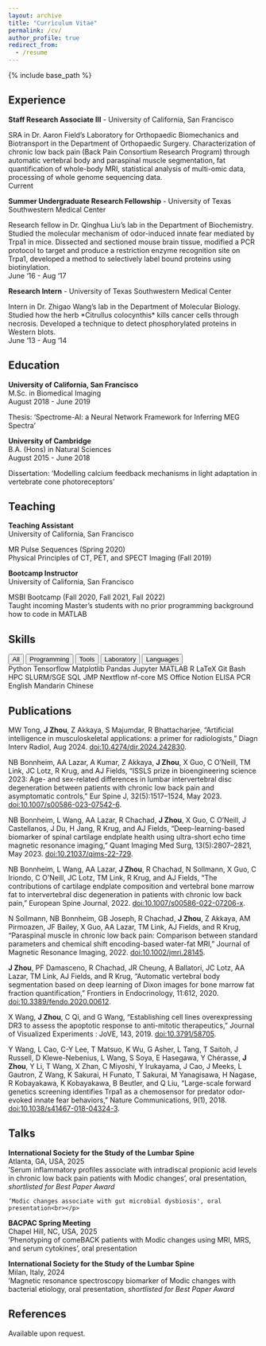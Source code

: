 ```yaml
---
layout: archive
title: "Curriculum Vitae"
permalink: /cv/
author_profile: true
redirect_from:
  - /resume
---
```


{% include base_path %}

Experience
------
**Staff Research Associate III** - <span class="alt-text-jz">University of California, San Francisco</span>

<p>SRA in Dr. Aaron Field’s Laboratory for Orthopaedic Biomechanics and Biotransport in the Department of Orthopaedic Surgery. Characterization of chronic low back pain (Back Pain Consortium Research Program) through automatic vertebral body and paraspinal muscle segmentation, fat quantification of whole-body MRI, statistical analysis of multi-omic data, processing of whole genome sequencing data.<br>
<span class="alt-text-jz">Current</span></p>

**Summer Undergraduate Research Fellowship** - <span class="alt-text-jz">University of Texas Southwestern Medical Center</span>

<p>Research fellow in Dr. Qinghua Liu’s lab in the Department of Biochemistry. Studied the molecular mechanism of odor-induced innate fear mediated by Trpa1 in mice. Dissected and sectioned mouse brain tissue, modified a PCR protocol to target and produce a restriction enzyme recognition site on Trpa1, developed a method to selectively label bound proteins using biotinylation.<br>
<span class="alt-text-jz">June ‘16 - Aug ‘17</span></p>

**Research Intern** - <span class="alt-text-jz">University of Texas Southwestern Medical Center</span>

<p>Intern in Dr. Zhigao Wang’s lab in the Department of Molecular Biology. Studied how the herb *Citrullus colocynthis* kills cancer cells through necrosis. Developed a technique to detect phosphorylated proteins in Western blots.<br>
<span class="alt-text-jz">June ‘13 - Aug ‘14</span></p>

Education
------
<div class="two-columns">
  <div class="left-column">
    <p><b>University of California, San Francisco</b><br>
    M.Sc. in Biomedical Imaging<br>
    <span class="alt-text-jz">August 2018 - June 2019</span></p>
    Thesis: ‘Spectrome-AI: a Neural Network Framework for Inferring MEG Spectra’
  </div>
  <div class="right-column">
    <p><b>University of Cambridge</b><br>
    B.A. (Hons) in Natural Sciences<br>
    <span class="alt-text-jz">August 2015 - June 2018</span></p>
    Dissertation: ‘Modelling calcium feedback mechanisms in light adaptation in vertebrate cone photoreceptors’
  </div>
</div>

Teaching
------
<div class="two-columns">
  <div class="left-column">
    <p><b>Teaching Assistant</b><br>
    <span class="alt-text-jz">University of California, San Francisco</span></p>
    <p>MR Pulse Sequences (Spring 2020)<br>
    Physical Principles of CT, PET, and SPECT Imaging (Fall 2019)</p>
  </div>
  <div class="right-column">
    <p><b>Bootcamp Instructor</b><br>
    <span class="alt-text-jz">University of California, San Francisco</span></p>
    <p>MSBI Bootcamp (Fall 2020, Fall 2021, Fall 2022)<br>
    Taught incoming Master’s students with no prior programming background how to code in MATLAB</p>
  </div>
</div>

Skills
------
<div class="skill-filters">
  <button class="filter-btn active" data-skill="all">All</button>
  <button class="filter-btn" data-skill="programming">Programming</button>
  <button class="filter-btn" data-skill="tools">Tools</button>
  <button class="filter-btn" data-skill="lab">Laboratory</button>
  <button class="filter-btn" data-skill="lang">Languages</button>
</div>

<div class="skills-grid">
  <span class="skill-item programming"><i class="fa fa-code"></i> Python</span>
  <span class="skill-item programming"><i class="fa fa-code"></i> Tensorflow</span>
  <span class="skill-item programming"><i class="fa fa-code"></i> Matplotlib</span>
  <span class="skill-item programming"><i class="fa fa-code"></i> Pandas</span>
  <span class="skill-item programming"><i class="fa fa-code"></i> Jupyter</span>
  <span class="skill-item programming"><i class="fa fa-code"></i> MATLAB</span>
  <span class="skill-item programming"><i class="fa fa-code"></i> R</span>
  <span class="skill-item programming"><i class="fa fa-code"></i> LaTeX</span>
  <span class="skill-item tools"><i class="fa fa-terminal"></i> Git</span>
  <span class="skill-item tools"><i class="fa fa-terminal"></i> Bash</span>
  <span class="skill-item tools"><i class="fa fa-terminal"></i> HPC</span>
  <span class="skill-item tools"><i class="fa fa-terminal"></i> SLURM/SGE</span>
  <span class="skill-item tools"><i class="fa fa-database"></i> SQL</span>
  <span class="skill-item tools"><i class="fa fa-bar-chart"></i> JMP</span>
  <span class="skill-item tools"><i class="fa fa-dna"></i> Nextflow</span>
  <span class="skill-item tools"><i class="fa fa-dna"></i> nf-core</span>
  <span class="skill-item tools"><i class="fa fa-file-word"></i> MS Office</span>
  <span class="skill-item tools"><i class="fa fa-cogs"></i> Notion</span>
  <span class="skill-item lab"><i class="fa fa-flask"></i> ELISA</span>
  <span class="skill-item lab"><i class="fa fa-flask"></i> PCR</span>
  <span class="skill-item lang"><i class="fa fa-language"></i> English</span>
  <span class="skill-item lang"><i class="fa fa-language"></i> Mandarin Chinese</span>
</div>

Publications
------
MW Tong, **J Zhou**, Z Akkaya, S Majumdar, R Bhattacharjee, “Artificial intelligence in musculoskeletal applications: a primer for radiologists,” Diagn Interv Radiol, Aug 2024. [doi:10.4274/dir.2024.242830](https://doi.org/10.4274/dir.2024.242830).

NB Bonnheim, AA Lazar, A Kumar, Z Akkaya, **J Zhou**, X Guo, C O’Neill, TM Link, JC Lotz, R Krug, and AJ Fields, “ISSLS prize in bioengineering science 2023: Age- and sex-related differences in lumbar intervertebral disc degeneration between patients with chronic low back pain and asymptomatic controls,” Eur Spine J, 32(5):1517–1524, May 2023. [doi:10.1007/s00586-023-07542-6](https://doi.org/10.1007/s00586-023-07542-6).

NB Bonnheim, L Wang, AA Lazar, R Chachad, **J Zhou**, X Guo, C O’Neill, J Castellanos, J Du, H Jang, R Krug, and AJ Fields, “Deep-learning-based biomarker of spinal cartilage endplate health using ultra-short echo time magnetic resonance imaging,” Quant Imaging Med Surg, 13(5):2807–2821, May 2023. [doi:10.21037/qims-22-729](https://doi.org/10.21037/qims-22-729).

NB Bonnheim, L Wang, AA Lazar, **J Zhou**, R Chachad, N Sollmann, X Guo, C Iriondo, C O’Neill, JC Lotz, TM Link, R Krug, and AJ Fields, “The contributions of cartilage endplate composition and vertebral bone marrow fat to intervertebral disc degeneration in patients with chronic low back pain,” European Spine Journal, 2022. [doi:10.1007/s00586-022-07206-x](https://doi.org/10.1007/s00586-022-07206-x).

N Sollmann, NB Bonnheim, GB Joseph, R Chachad, **J Zhou**, Z Akkaya, AM Pirmoazen, JF Bailey, X Guo, AA Lazar, TM Link, AJ Fields, and R Krug, “Paraspinal muscle in chronic low back pain: Comparison between standard parameters and chemical shift encoding-based water-fat MRI,” Journal of Magnetic Resonance Imaging, 2022. [doi:10.1002/jmri.28145](https://doi.org/10.1002/jmri.28145).

**J Zhou**, PF Damasceno, R Chachad, JR Cheung, A Ballatori, JC Lotz, AA Lazar, TM Link, AJ Fields, and R Krug, “Automatic vertebral body segmentation based on deep learning of Dixon images for bone marrow fat fraction quantification,” Frontiers in Endocrinology, 11:612, 2020. [doi:10.3389/fendo.2020.00612](https://doi.org/10.3389/fendo.2020.00612).

X Wang, **J Zhou**, C Qi, and G Wang, “Establishing cell lines overexpressing DR3 to assess the apoptotic response to anti-mitotic therapeutics,” Journal of Visualized Experiments : JoVE, 143, 2019. [doi:10.3791/58705](https://doi.org/10.3791/58705).

Y Wang, L Cao, C-Y Lee, T Matsuo, K Wu, G Asher, L Tang, T Saitoh, J Russell, D Klewe-Nebenius, L Wang, S Soya, E Hasegawa, Y Chérasse, **J Zhou**, Y Li, T Wang, X Zhan, C Miyoshi, Y Irukayama, J Cao, J Meeks, L Gautron, Z Wang, K Sakurai, H Funato, T Sakurai, M Yanagisawa, H Nagase, R Kobayakawa, K Kobayakawa, B Beutler, and Q Liu, “Large-scale forward genetics screening identifies Trpa1 as a chemosensor for predator odor-evoked innate fear behaviors,” Nature Communications, 9(1), 2018. [doi:10.1038/s41467-018-04324-3](https://doi.org/10.1038/s41467-018-04324-3).
  
Talks
------
<div class="two-columns">
  <div class="left-column">
    <p><b>International Society for the Study of the Lumbar Spine</b><br>
    <span class="alt-text-jz">Atlanta, GA, USA, 2025</span><br>
    ’Serum inflammatory profiles associate with intradiscal propionic acid levels in chronic low back pain patients with Modic changes’, <span class="alt-text-jz">oral presentation, <i>shortlisted for Best Paper Award</i></span><br>
    
    ‘Modic changes associate with gut microbial dysbiosis', oral presentation<br></p>
  </div>
  <div class="right-column">
    <p><b>BACPAC Spring Meeting</b><br>
    <span class="alt-text-jz">Chapel Hill, NC, USA, 2025</span><br>
    ’Phenotyping of comeBACK patients with Modic changes using MRI, MRS, and serum cytokines’, <span class="alt-text-jz">oral presentation</span></p>
  </div>
</div>
<div class="two-columns">
  <div class="left-column">
    <p><b>International Society for the Study of the Lumbar Spine</b><br>
    <span class="alt-text-jz">Milan, Italy, 2024</span><br>
    ’Magnetic resonance spectroscopy biomarker of Modic changes with bacterial etiology, <span class="alt-text-jz">oral presentation, <i>shortlisted for Best Paper Award</i></span></p>
  </div>
  <div class="right-column">
  </div>
</div>

References
------
Available upon request.

<script>
  document.addEventListener("DOMContentLoaded", () => {
    const buttons = document.querySelectorAll(".filter-btn");
    const skills = document.querySelectorAll(".skill-item");

    buttons.forEach(btn => {
      btn.addEventListener("click", () => {
        document.querySelector(".filter-btn.active").classList.remove("active");
        btn.classList.add("active");

        const category = btn.getAttribute("data-skill");

        skills.forEach(skill => {
          if (category === "all" || skill.classList.contains(category)) {
            skill.style.display = "inline-flex";
          } else {
            skill.style.display = "none";
          }
        });
      });
    });
  });
</script>
